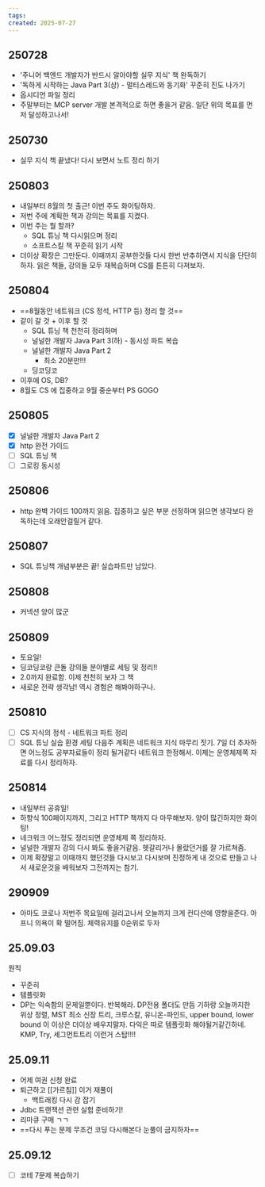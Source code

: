 ```yaml
---
tags: 
created: 2025-07-27
---
```

## 250728
- '주니어 백엔드 개발자가 반드시 알아야할 실무 지식' 책 완독하기
- '독하게 시작하는 Java Part 3(상) - 멀티스레드와 동기화' 꾸준히 진도 나가기
- 옵시디언 파일 정리
- 주말부터는 MCP server 개발 본격적으로 하면 좋을거 같음. 일단 위의 목표를 먼저 달성하고나서!
## 250730
- 실무 지식 책 끝냈다! 다시 보면서 노트 정리 하기
## 250803
- 내일부터 8월의 첫 출근! 이번 주도 화이팅하자.
- 저번 주에 계획한 책과 강의는 목표를 지켰다.
- 이번 주는 뭘 할까?
	- SQL 튜닝 책 다시읽으며 정리
	- 소프트스킬 책 꾸준히 읽기 시작
- 더이상 확장은 그만둔다. 이때까지 공부한것들 다시 한번 반추하면서 지식을 단단히 하자. 읽은 책들, 강의들 모두 재복습하며 CS를 튼튼히 다져보자.
## 250804
- ==8월동안 네트워크 (CS 정석, HTTP 등) 정리 할 것==
- 같이 갈 것 + 이후 할 것
	- SQL 튜닝 책 천천히 정리하며
	- 널널한 개발자  Java Part 3(하) - 동시성 파트 복습
	- 널널한 개발자  Java Part 2 
		- 최소 20분만!!!
	- 딩코딩코
- 이후에 OS, DB?
- 8월도 CS 에 집중하고 9월 중순부터 PS GOGO
## 250805
- [x] 널널한 개발자  Java Part 2 
- [x] http 완전 가이드
- [ ] SQL 튜닝 책
- [ ] 그로킹 동시성
## 250806
- http 완벽 가이드 100까지 읽음. 집중하고 싶은 부분 선정하며 읽으면 생각보다 완독하는데 오래안걸릴거 같다.
## 250807
- SQL 튜닝책 개념부분은 끝! 실습파트만 남았다.

## 250808
- 커넥션 양이 많군

## 250809
- 토요일!
- 딩코딩코랑 큰돌 강의들 분야별로 세팅 및 정리!!
- 2.0까지 완료함. 이제 천천히 보자 그 책
- 새로운 전략 생각남! 역시 경험은 해봐야하구나.
## 250810
- [ ] CS 지식의 정석 - 네트워크 파트 정리
- [ ] SQL 튜닝 실습 환경 세팅
다음주 계획은 네트워크 지식 마무리 짓기. 7일 더 추자하면 어느정도 공부자료들이 정리 될거같다 네트워크 한정해서. 이제는 운영체제쪽 자료를 다시 정리하자.
## 250814
- 내일부터 공휴일!
- 하향식 100페이지까지, 그리고 HTTP 책까지 다 마무해보자. 양이 많긴하지만 화이팅!
- 네크워크 어느정도 정리되면 운영체제 쪽 정리하자.
- 널널한 개발자 강의 다시 봐도 좋을거같음. 헷갈리거나 몰랐던거를 잘 가르쳐줌.
- 이제 확장말고 이때까지 했던것들 다시보고 다시보며 진정하게 내 것으로 만들고 나서 새로운것을 배워보자 그전까지는 참기.
## 290909
- 아마도 코로나 저번주 목요일에 걸리고나서 오늘까지 크게 컨디션에 영향을준다. 아프니 의욕이 확 떨어짐. 체력유지를 0순위로 두자
## 25.09.03
원칙
- 꾸준히
- 템플릿화
- DP는 익숙함의 문제일뿐이다. 반복해라. DP전용 폴더도 만듬
기하랑 오늘까지한 위상 정렬, MST 최소 신장 트리, 크루스칼, 유니온-파인드, upper bound, lower bound 이 이상은 더이상 배우지말자. 다익은 따로 템플릿화 해야될거같긴하네. KMP, Try, 세그먼트트리 이런거 스탑!!!!

## 25.09.11
- 어제 여권 신청 완료
- 퇴근하고 [[가르침]] 이거 재풀이
	- 백트래킹 다시 감 잡기
- Jdbc 트랜잭션 관련 실험 준비하기!
- 리마큐 구매 ㄱㄱ
- ==다시 푸는 문제 무조건 코딩 다시해본다 눈풀이 금지하자==

## 25.09.12
- [ ] 코테 7문제 복습하기